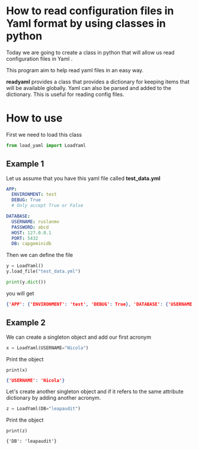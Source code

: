 # How to read  configuration files in Yaml format by using classes in python



Today we are going to create a class in python that will allow us read configuration files in Yaml .

This program aim to help read yaml files in an easy way.

**readyaml** provides a class that provides a dictionary for keeping items that will be available globally.
Yaml can also be parsed and added to the dictionary.  This is useful for reading config files. 

# How to use

First we need to load this class

```python
from load_yaml import LoadYaml
```



## Example 1

Let us assume that you have  this yaml file called **test_data.yml**

```yaml
APP:
  ENVIRONMENT: test
  DEBUG: True
  # Only accept True or False

DATABASE:
  USERNAME: ruslanmv
  PASSWORD: abcd
  HOST: 127.0.0.1
  PORT: 5432
  DB: capgeminidb
```



Then we can define the file

```python
y = LoadYaml()
y.load_file("test_data.yml")
```

```python
print(y.dict())
```

you will get

```json
{'APP': {'ENVIRONMENT': 'test', 'DEBUG': True}, 'DATABASE': {'USERNAME': 'ruslanmv', 'PASSWORD': 'abcd', 'HOST': '127.0.0.1', 'PORT': 5432, 'DB': 'capgeminidb'}}
```

## Example 2

We can create a singleton object and add our first acronym

```python
x = LoadYaml(USERNAME="Nicola")
```

Print the object

```
print(x)
```

```json
{'USERNAME': 'Nicola'}
```

Let's create another singleton object and if it refers to the same attribute dictionary by adding another acronym.

```python
z = LoadYaml(DB="leapaudit")
```

 Print the object

```
print(z)
```

```
{'DB': 'leapaudit'}
```

